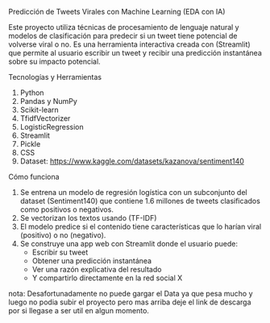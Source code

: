 Predicción de Tweets Virales con Machine Learning (EDA con IA)

Este proyecto utiliza técnicas de procesamiento de lenguaje natural y modelos de clasificación para predecir si un tweet tiene potencial de volverse viral o no. 
Es una herramienta interactiva creada con (Streamlit) que permite al usuario escribir un tweet y recibir una predicción instantánea sobre su impacto potencial.

Tecnologías y Herramientas

1. Python 
2. Pandas y NumPy
3. Scikit-learn
4. TfidfVectorizer
5. LogisticRegression
6. Streamlit 
7. Pickle
8. CSS 
9. Dataset: https://www.kaggle.com/datasets/kazanova/sentiment140

Cómo funciona

1. Se entrena un modelo de regresión logística con un subconjunto del dataset (Sentiment140) que contiene 1.6 millones de tweets clasificados como positivos o negativos.
2. Se vectorizan los textos usando (TF-IDF)
3. El modelo predice si el contenido tiene características que lo harían viral (positivo) o no (negativo).
4. Se construye una app web con Streamlit donde el usuario puede:
   - Escribir su tweet 
   - Obtener una predicción instantánea 
   - Ver una razón explicativa del resultado 
   - Y compartirlo directamente en la red social X

nota: Desafortunadamente no puede gargar el Data ya que pesa mucho y luego no podia subir el proyecto pero mas arriba deje el link de descarga por si llegase a ser util en algun momento.
